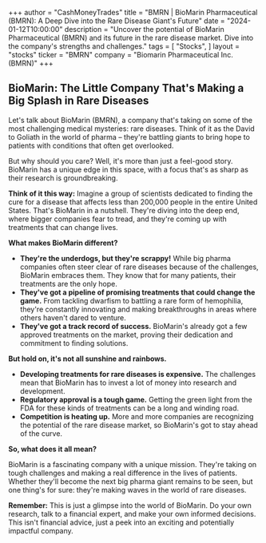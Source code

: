 +++
author = "CashMoneyTrades"
title = "BMRN |  BioMarin Pharmaceutical (BMRN):  A Deep Dive into the Rare Disease Giant's Future"
date = "2024-01-12T10:00:00"
description = "Uncover the potential of BioMarin Pharmaceutical (BMRN) and its future in the rare disease market.  Dive into the company's strengths and challenges."
tags = [
"Stocks",
]
layout = "stocks"
ticker = "BMRN"
company = "Biomarin Pharmaceutical Inc. (BMRN)"
+++
        


## BioMarin: The Little Company That's Making a Big Splash in Rare Diseases

Let's talk about BioMarin (BMRN), a company that's taking on some of the most challenging medical mysteries: rare diseases. Think of it as the David to Goliath in the world of pharma – they're battling giants to bring hope to patients with conditions that often get overlooked. 

But why should you care? Well, it's more than just a feel-good story.  BioMarin has a unique edge in this space, with a focus that's as sharp as their research is groundbreaking. 

**Think of it this way:** Imagine a group of scientists dedicated to finding the cure for a disease that affects less than 200,000 people in the entire United States. That's BioMarin in a nutshell. They're diving into the deep end, where bigger companies fear to tread, and they're coming up with treatments that can change lives. 

**What makes BioMarin different?**

* **They're the underdogs, but they're scrappy!**  While big pharma companies often steer clear of rare diseases because of the challenges, BioMarin embraces them.  They know that for many patients, their treatments are the only hope.
* **They've got a pipeline of promising treatments that could change the game.**  From tackling dwarfism to battling a rare form of hemophilia, they're constantly innovating and making breakthroughs in areas where others haven't dared to venture.
* **They've got a track record of success.** BioMarin's already got a few approved treatments on the market, proving their dedication and commitment to finding solutions. 

**But hold on, it's not all sunshine and rainbows.**

* **Developing treatments for rare diseases is expensive.** The challenges mean that BioMarin has to invest a lot of money into research and development. 
* **Regulatory approval is a tough game.**  Getting the green light from the FDA for these kinds of treatments can be a long and winding road. 
* **Competition is heating up.**  More and more companies are recognizing the potential of the rare disease market, so BioMarin's got to stay ahead of the curve. 

**So, what does it all mean?**

BioMarin is a fascinating company with a unique mission.  They're taking on tough challenges and making a real difference in the lives of patients.  Whether they'll become the next big pharma giant remains to be seen, but one thing's for sure: they're making waves in the world of rare diseases. 

**Remember:** This is just a glimpse into the world of BioMarin. Do your own research, talk to a financial expert, and make your own informed decisions.  This isn't financial advice, just a peek into an exciting and potentially impactful company. 

        